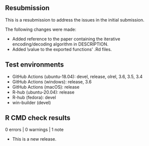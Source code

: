## Resubmission

This is a resubmission to address the issues in the initial submission.

The following changes were made:
- Added reference to the paper containing the iterative encoding/decoding algorithm in DESCRIPTION.
- Added \value to the exported functions' .Rd files.

## Test environments

* GitHub Actions (ubuntu-18.04): devel, release, olrel, 3.6, 3.5, 3.4
* GitHub Actions (windows): release, 3.6
* GitHub Actions (macOS): release
* R-hub (ubuntu-20.04): release
* R-hub (fedora): devel
* win-builder (devel)

## R CMD check results

0 errors | 0 warnings | 1 note

* This is a new release.
